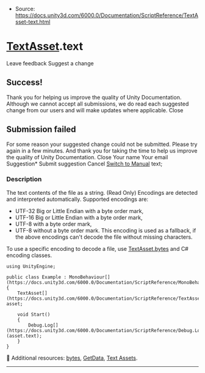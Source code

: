 * Source: https://docs.unity3d.com/6000.0/Documentation/ScriptReference/TextAsset-text.html

#  [TextAsset](https://docs.unity3d.com/6000.0/Documentation/ScriptReference/TextAsset.html).text
Leave feedback
Suggest a change
## Success!
Thank you for helping us improve the quality of Unity Documentation. Although we cannot accept all submissions, we do read each suggested change from our users and will make updates where applicable.
Close
## Submission failed
For some reason your suggested change could not be submitted. Please <a>try again</a> in a few minutes. And thank you for taking the time to help us improve the quality of Unity Documentation.
Close
Your name Your email Suggestion* Submit suggestion
Cancel
[Switch to Manual](https://docs.unity3d.com/6000.0/Documentation/Manual/class-TextAsset.html "Go to TextAsset Component in the Manual")
text; 
### Description
The text contents of the file as a string. (Read Only)
Encodings are detected and interpreted automatically. Supported encodings are: 
  * UTF-32 Big or Little Endian with a byte order mark,
  * UTF-16 Big or Little Endian with a byte order mark,
  * UTF-8 with a byte order mark,
  * UTF-8 without a byte order mark. This encoding is used as a fallback, if the above encodings can't decode the file without missing characters.


To use a specific encoding to decode a file, use [TextAsset.bytes](https://docs.unity3d.com/6000.0/Documentation/ScriptReference/TextAsset-bytes.html) and C# encoding classes.
```
using UnityEngine;  
  
public class Example : MonoBehaviour[](https://docs.unity3d.com/6000.0/Documentation/ScriptReference/MonoBehaviour.html)
{
    TextAsset[](https://docs.unity3d.com/6000.0/Documentation/ScriptReference/TextAsset.html) asset;  
  
    void Start()
    {
        Debug.Log[](https://docs.unity3d.com/6000.0/Documentation/ScriptReference/Debug.Log.html)(asset.text);
    }
}

```

Additional resources: [bytes](https://docs.unity3d.com/6000.0/Documentation/ScriptReference/TextAsset-bytes.html), [GetData](https://docs.unity3d.com/6000.0/Documentation/ScriptReference/TextAsset.GetData.html), [Text Assets](https://docs.unity3d.com/6000.0/Documentation/Manual/class-TextAsset.html).
* * *
